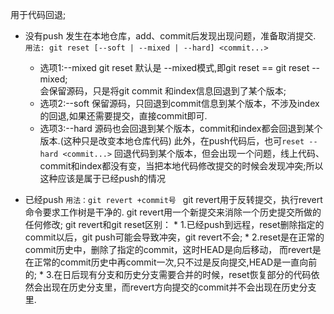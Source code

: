用于代码回退;

* 没有push
	发生在本地仓库，add、commit后发现出现问题，准备取消提交.
	`用法: git reset [--soft | --mixed | --hard] <commit...>`
	* 选项1:--mixed
		git reset 默认是 --mixed模式,即git reset == git reset --mixed;  
		会保留源码，只是将git commit 和index信息回退到了某个版本;
	* 选项2:--soft
		保留源码，只回退到commit信息到某个版本，不涉及index的回退,如果还需要提交，直接commit即可.
	* 选项3:--hard
		源码也会回退到某个版本，commit和index都会回退到某个版本.(这种只是改变本地仓库代码)
	此外，在push代码后，也可`reset --hard <commit...>` 回退代码到某个版本，但会出现一个问题，线上代码、commit和index都没有变，当把本地代码修改提交的时候会发现冲突;所以这种应该是属于已经push的情况

* 已经push
	`用法：git revert +commit号 `
	git revert用于反转提交，执行revert命令要求工作树是干净的.
	git revert用一个新提交来消除一个历史提交所做的任何修改;
	git revert和git reset区别：
		* 1.已经push到远程，reset删除指定的commit以后，git push可能会导致冲突，git revert不会;
		* 2.reset是在正常的commit历史中，删除了指定的commit，这时HEAD是向后移动，
		 而revert是在正常的commit历史中再commit一次,只不过是反向提交,HEAD是一直向前的;
		* 3.在日后现有分支和历史分支需要合并的时候，reset恢复部分的代码依然会出现在历史分支里，而revert方向提交的commit并不会出现在历史分支里.
		 